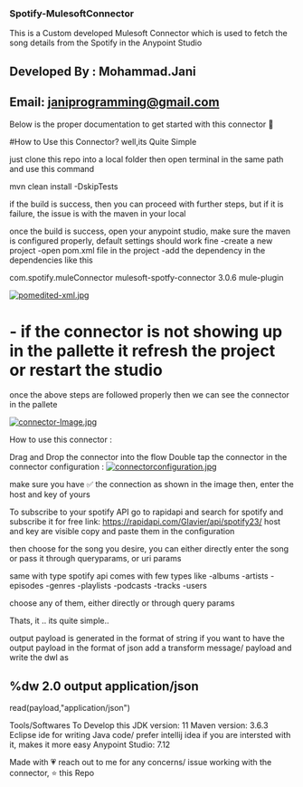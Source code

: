 ### Spotify-MulesoftConnector
This is a Custom developed Mulesoft Connector which is used to fetch the song details from the Spotify in the Anypoint Studio

## Developed By : Mohammad.Jani
## Email: janiprogramming@gmail.com
Below is the proper documentation to get started with this connector 💝

#How to Use this Connector?
well,its Quite Simple

just clone this repo into a local folder
then open terminal in the same path and use this command

mvn clean install -DskipTests

if the build is success, then you can proceed with further steps, but if it is failure, the issue is with the maven in your local 

once the build is success, open your anypoint studio, make sure the maven is configured properly, default settings should work fine
  -create a new project
  -open pom.xml file in the project 
  -add the dependency in the dependencies like this

<dependency>
	<groupId>com.spotify.muleConnector</groupId>
	<artifactId>mulesoft-spotfy-connector</artifactId>
	<version>3.0.6	</version>
	<classifier>mule-plugin</classifier>
</dependency>


[![pomedited-xml.jpg](https://i.postimg.cc/3NbTSs1W/pomedited-xml.jpg)](https://postimg.cc/Fkc81n2Q)


# - if the connector is not showing up in the pallette it refresh the project or restart the studio

once the above steps are followed properly then we can see the connector in the pallete 

[![connector-Image.jpg](https://i.postimg.cc/JnX866gQ/connector-Image.jpg)](https://postimg.cc/qhpWgLpt)

How to use this connector :

Drag and Drop the connector into the flow
Double tap the connector
in the connector configuration : 
[![connectorconfiguration.jpg](https://i.postimg.cc/593PL5KY/connectorconfiguration.jpg)](https://postimg.cc/7b5Myzkw)
   
   make sure you have ✅ the connection as shown in the image then, 
   enter the host and key of yours
   
 To subscribe to your spotify API go to rapidapi and search for spotify and subscribe it for free
 link:  https://rapidapi.com/Glavier/api/spotify23/
 host and key are visible copy and paste them in the configuration
 
 then choose for the song you desire,
 you can either directly enter the song or pass it through queryparams, or uri params
 
 same with type 
 spotify api comes with few types like
  	-albums
	-artists
	-episodes
	-genres
	-playlists
	-podcasts
	-tracks
	-users
	
choose any of them, either directly or through query params

Thats, it .. its quite simple.. 

output payload is generated in the format of string
if you want to have the output payload in the format of json add a transform message/ payload and write the dwl as 

%dw 2.0
output application/json
---
read(payload,"application/json")
   
   Tools/Softwares To Develop this
   JDK version: 11
   Maven version: 3.6.3
   Eclipse ide for writing Java code/ prefer intellij idea if you are intersted with it, makes it more easy
   Anypoint Studio: 7.12
  
  Made with 💗
  reach out to me for any concerns/ issue working with the connector, 
  ⭐️ this Repo


